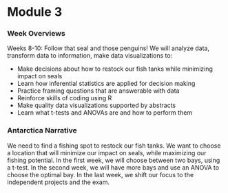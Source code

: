 # Module 3

### Week Overviews
Weeks 8-10: Follow that seal and those penguins!
We will analyze data, transform data to information, make data visualizations to: 
* Make decisions about how to restock our fish tanks while minimizing impact on seals
* Learn how inferential statistics are applied for decision making
* Practice framing questions that are answerable with data
* Reinforce skills of coding using R
* Make quality data visualizations supported by abstracts
* Learn what t-tests and ANOVAs are and how to perform them


### Antarctica Narrative 
We need to find a fishing spot to restock our fish tanks. We want to choose a location that will minimize our impact on seals, while maximizing our fishing potential. In the first week, we will choose between two bays, using a t-test. In the second week, we will have more bays and use an ANOVA to choose the optimal bay. In the last week, we shift our focus to the independent projects and the exam. 
